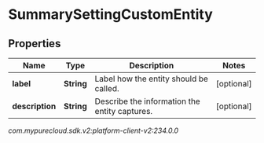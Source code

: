 # SummarySettingCustomEntity


## Properties

| Name | Type | Description | Notes |
| ------------ | ------------- | ------------- | ------------- |
| **label** | **String** | Label how the entity should be called. |  [optional] |
| **description** | **String** | Describe the information the entity captures. |  [optional] |




_com.mypurecloud.sdk.v2:platform-client-v2:234.0.0_
